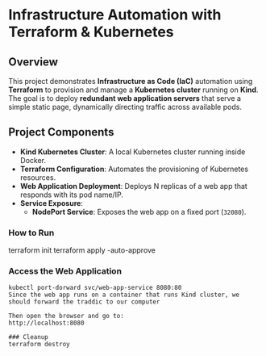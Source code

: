 # Infrastructure Automation with Terraform & Kubernetes

## Overview

This project demonstrates **Infrastructure as Code (IaC)** automation using **Terraform** to provision and manage a **Kubernetes cluster** running on **Kind**. The goal is to deploy **redundant web application servers** that serve a simple static page, dynamically directing traffic across available pods.

## Project Components

- **Kind Kubernetes Cluster**: A local Kubernetes cluster running inside Docker.
- **Terraform Configuration**: Automates the provisioning of Kubernetes resources.
- **Web Application Deployment**: Deploys N replicas of a web app that responds with its pod name/IP.
- **Service Exposure**:
  - **NodePort Service**: Exposes the web app on a fixed port (`32080`).


### How to Run
terraform init
terraform apply -auto-approve

### Access the Web Application
```kubectl
kubectl port-dorward svc/web-app-service 8080:80
Since the web app runs on a container that runs Kind cluster, we should forward the traddic to our computer

Then open the browser and go to:
http://localhost:8080

### Cleanup
terraform destroy
